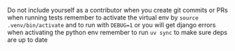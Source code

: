 Do not include yourself as a contributor when you create git commits or PRs
when running tests remember to activate the virtual env by `source .venv/bin/activate` and to run with `DEBUG=1` or you will get django errors
when activating the python env remember to run `uv sync` to make sure deps are up to date
